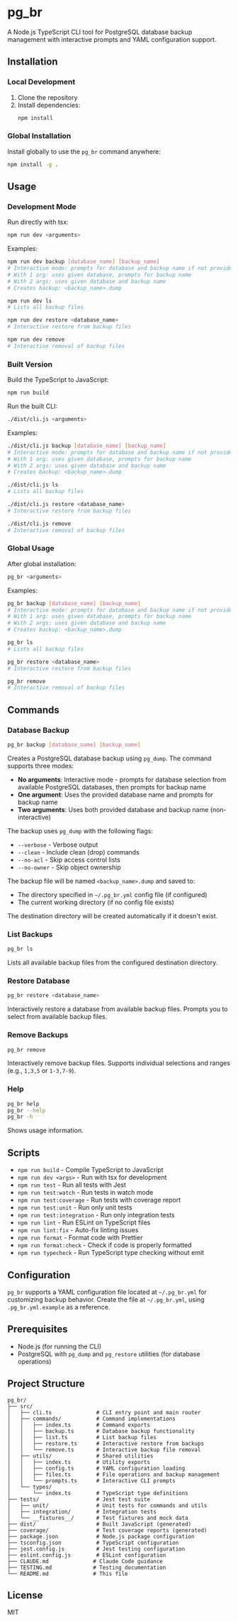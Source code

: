 # pg_br

A Node.js TypeScript CLI tool for PostgreSQL database backup management with interactive prompts and YAML configuration support.

## Installation

### Local Development

1. Clone the repository
2. Install dependencies:
   ```bash
   npm install
   ```

### Global Installation

Install globally to use the `pg_br` command anywhere:

```bash
npm install -g .
```

## Usage

### Development Mode

Run directly with tsx:

```bash
npm run dev <arguments>
```

Examples:

```bash
npm run dev backup [database_name] [backup_name]
# Interactive mode: prompts for database and backup name if not provided
# With 1 arg: uses given database, prompts for backup name
# With 2 args: uses given database and backup name
# Creates backup: <backup_name>.dump

npm run dev ls
# Lists all backup files

npm run dev restore <database_name>
# Interactive restore from backup files

npm run dev remove
# Interactive removal of backup files
```

### Built Version

Build the TypeScript to JavaScript:

```bash
npm run build
```

Run the built CLI:

```bash
./dist/cli.js <arguments>
```

Examples:

```bash
./dist/cli.js backup [database_name] [backup_name]
# Interactive mode: prompts for database and backup name if not provided
# With 1 arg: uses given database, prompts for backup name
# With 2 args: uses given database and backup name
# Creates backup: <backup_name>.dump

./dist/cli.js ls
# Lists all backup files

./dist/cli.js restore <database_name>
# Interactive restore from backup files

./dist/cli.js remove
# Interactive removal of backup files
```

### Global Usage

After global installation:

```bash
pg_br <arguments>
```

Examples:

```bash
pg_br backup [database_name] [backup_name]
# Interactive mode: prompts for database and backup name if not provided
# With 1 arg: uses given database, prompts for backup name
# With 2 args: uses given database and backup name
# Creates backup: <backup_name>.dump

pg_br ls
# Lists all backup files

pg_br restore <database_name>
# Interactive restore from backup files

pg_br remove
# Interactive removal of backup files
```

## Commands

### Database Backup

```bash
pg_br backup [database_name] [backup_name]
```

Creates a PostgreSQL database backup using `pg_dump`. The command supports three modes:

- **No arguments**: Interactive mode - prompts for database selection from available PostgreSQL databases, then prompts for backup name
- **One argument**: Uses the provided database name and prompts for backup name
- **Two arguments**: Uses both provided database and backup name (non-interactive)

The backup uses `pg_dump` with the following flags:

- `--verbose` - Verbose output
- `--clean` - Include clean (drop) commands
- `--no-acl` - Skip access control lists
- `--no-owner` - Skip object ownership

The backup file will be named `<backup_name>.dump` and saved to:

- The directory specified in `~/.pg_br.yml` config file (if configured)
- The current working directory (if no config file exists)

The destination directory will be created automatically if it doesn't exist.

### List Backups

```bash
pg_br ls
```

Lists all available backup files from the configured destination directory.

### Restore Database

```bash
pg_br restore <database_name>
```

Interactively restore a database from available backup files. Prompts you to select from available backup files.

### Remove Backups

```bash
pg_br remove
```

Interactively remove backup files. Supports individual selections and ranges (e.g., `1,3,5` or `1-3,7-9`).

### Help

```bash
pg_br help
pg_br --help
pg_br -h
```

Shows usage information.

## Scripts

- `npm run build` - Compile TypeScript to JavaScript
- `npm run dev <args>` - Run with tsx for development
- `npm run test` - Run all tests with Jest
- `npm run test:watch` - Run tests in watch mode
- `npm run test:coverage` - Run tests with coverage report
- `npm run test:unit` - Run only unit tests
- `npm run test:integration` - Run only integration tests
- `npm run lint` - Run ESLint on TypeScript files
- `npm run lint:fix` - Auto-fix linting issues
- `npm run format` - Format code with Prettier
- `npm run format:check` - Check if code is properly formatted
- `npm run typecheck` - Run TypeScript type checking without emit

## Configuration

`pg_br` supports a YAML configuration file located at `~/.pg_br.yml` for customizing backup behavior. Create the file at `~/.pg_br.yml`, using `.pg_br.yml.example` as a reference.

## Prerequisites

- Node.js (for running the CLI)
- PostgreSQL with `pg_dump` and `pg_restore` utilities (for database operations)

## Project Structure

```
pg_br/
├── src/
│   ├── cli.ts              # CLI entry point and main router
│   ├── commands/           # Command implementations
│   │   ├── index.ts        # Command exports
│   │   ├── backup.ts       # Database backup functionality
│   │   ├── list.ts         # List backup files
│   │   ├── restore.ts      # Interactive restore from backups
│   │   └── remove.ts       # Interactive backup file removal
│   ├── utils/              # Shared utilities
│   │   ├── index.ts        # Utility exports
│   │   ├── config.ts       # YAML configuration loading
│   │   ├── files.ts        # File operations and backup management
│   │   └── prompts.ts      # Interactive CLI prompts
│   └── types/
│       └── index.ts        # TypeScript type definitions
├── tests/                  # Jest test suite
│   ├── unit/               # Unit tests for commands and utils
│   ├── integration/        # Integration tests
│   └── __fixtures__/       # Test fixtures and mock data
├── dist/                   # Built JavaScript (generated)
├── coverage/               # Test coverage reports (generated)
├── package.json            # Node.js package configuration
├── tsconfig.json           # TypeScript configuration
├── jest.config.js          # Jest testing configuration
├── eslint.config.js        # ESLint configuration
├── CLAUDE.md              # Claude Code guidance
├── TESTING.md             # Testing documentation
└── README.md              # This file
```

## License

MIT
